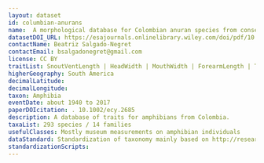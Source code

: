 ```yaml
---
layout: dataset
id: columbian-anurans
name:  A morphological database for Colombian anuran species from conservation‐priority ecosystems
datasetDOI_URL: https://esajournals.onlinelibrary.wiley.com/doi/pdf/10.1002/ecy.2685
contactName: Beatriz Salgado-Negret
contactEmail: bsalgadonegret@gmail.com
license: CC BY
traitList: SnoutVentLength | HeadWidth | MouthWidth | ForearmLength | TibiaLength | FemurLength | FootLength | FootWebbing
higherGeography: South America
decimalLatitude:
decimalLongitude:
taxon: Amphibia
eventDate: about 1940 to 2017
paperDOIcitation: . 10.1002/ecy.2685
description: A database of traits for amphibians from Colombia.
taxaList: 293 species / 14 families 
usefulClasses: Mostly museum measurements on amphibian individuals
dataStandard: Standardization of taxonomy mainly based on http://research.amnh.org/vz/herpetology/amphibia/index.php/
standardizationScripts: 
---
```

